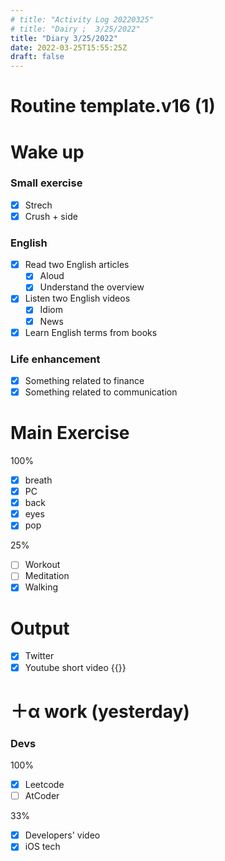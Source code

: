 ```yaml
---
# title: "Activity Log 20220325"
# title: "Dairy ;  3/25/2022"
title: "Diary 3/25/2022"  
date: 2022-03-25T15:55:25Z
draft: false
---
```


# Routine template.v16 (1)

# Wake up

### Small exercise

- [x]  Strech
- [x]  Crush + side

### English

- [x]  Read two English articles
    - [x]  Aloud
    - [x]  Understand the overview
- [x]  Listen two English videos
    - [x]  Idiom
    - [x]  News
- [x]  Learn English terms from books

### Life enhancement

- [x]  Something related to finance
- [x]  Something related to communication

# Main Exercise

100%

- [x]  breath
- [x]  PC
- [x]  back
- [x]  eyes
- [x]  pop

25%

- [ ]  Workout
- [ ]  Meditation
- [x]  Walking

# Output

- [x]  Twitter
- [x]  Youtube short video {{<youtube NjXWtFIWyhw>}}

# ＋α work (yesterday)

### Devs

100%

- [x]  Leetcode
- [ ]  AtCoder

33%

- [x]  Developers' video
- [x]  iOS tech